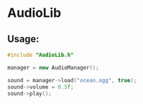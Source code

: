 # AudioLib

## Usage:

```c++
#include "AudioLib.h"

manager = new AudioManager();

sound = manager->load("ocean.ogg", true);
sound->volume = 0.5f;
sound->play();
```

